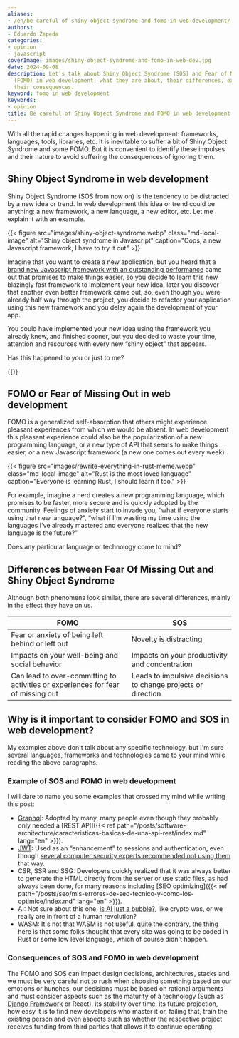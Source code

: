 ```yaml
---
aliases:
- /en/be-careful-of-shiny-object-syndrome-and-fomo-in-web-development/
authors:
- Eduardo Zepeda
categories:
- opinion
- javascript
coverImage: images/shiny-object-syndrome-and-fomo-in-web-dev.jpg
date: 2024-09-08
description: Let's talk about Shiny Object Syndrome (SOS) and Fear of Missing Out
  (FOMO) in web development, what they are about, their differences, examples and
  their consequences.
keyword: fomo in web development
keywords:
- opinion
title: Be careful of Shiny Object Syndrome and FOMO in web development
---
```


With all the rapid changes happening in web development: frameworks, languages, tools, libraries, etc. It is inevitable to suffer a bit of Shiny Object Syndrome and some FOMO. But it is convenient to identify these impulses and their nature to avoid suffering the consequences of ignoring them.

## Shiny Object Syndrome in web development

Shiny Object Syndrome (SOS from now on) is the tendency to be distracted by a new idea or trend. In web development this idea or trend could be anything: a new framework, a new language, a new editor, etc. Let me explain it with an example.

{{< figure src="images/shiny-object-syndrome.webp" class="md-local-image" alt="Shiny object syndrome in Javascript" caption="Oops, a new Javascript framework, I have to try it out" >}}

Imagine that you want to create a new application, but you heard that a [brand new Javascript framework with an outstanding performance](/en/opinion/dont-obsess-about-your-web-application-performance/) came out that promises to make things easier, so you decide to learn this new ~~blazingly fast~~ framework to implement your new idea, later you discover that another even better framework came out, so, even though you were already half way through the project, you decide to refactor your application using this new framework and you delay again the development of your app. 

You could have implemented your new idea using the framework you already knew, and finished sooner, but you decided to waste your time, attention and resources with every new “shiny object” that appears.

Has this happened to you or just to me?

{{<ad>}}

## FOMO or Fear of Missing Out in web development

FOMO is a generalized self-absorption that others might experience pleasant experiences from which we would be absent. In web development this pleasant experience could also be the popularization of a new programming language, or a new type of API that seems to make things easier, or a new Javascript framework (a new one comes out every week).

{{< figure src="images/rewrite-everything-in-rust-meme.webp" class="md-local-image" alt="Rust is the most loved language" caption="Everyone is learning Rust, I should learn it too." >}}

For example, imagine a nerd creates a new programming language, which promises to be faster, more secure and is quickly adopted by the community. Feelings of anxiety start to invade you, “what if everyone starts using that new language?”, “what if I'm wasting my time using the languages I've already mastered and everyone realized that the new language is the future?”

Does any particular language or technology come to mind?

## Differences between Fear Of Missing Out and Shiny Object Syndrome

Although both phenomena look similar, there are several differences, mainly in the effect they have on us.

| FOMO                                                                             | SOS                                                          |
| -------------------------------------------------------------------------------- | ------------------------------------------------------------ |
| Fear or anxiety of being left behind or left out                                 | Novelty is distracting                                       |
| Impacts on your well-being and social behavior                                   | Impacts on your productivity and concentration               |
| Can lead to over-committing to activities or experiences for fear of missing out | Leads to impulsive decisions to change projects or direction |

## Why is it important to consider FOMO and SOS in web development?

My examples above don't talk about any specific technology, but I'm sure several languages, frameworks and technologies came to your mind while reading the above paragraphs.

### Example of SOS and FOMO in web development

I will dare to name you some examples that crossed my mind while writing this post:
- [Graphql](/en/django/how-to-create-a-graphql-api-in-django-rapidly-using-graphene/): Adopted by many, many people even though they probably only needed a [REST API]({{< ref path="/posts/software-architecture/caracteristicas-basicas-de-una-api-rest/index.md" lang="en" >}}).
- [JWT](http://cryto.net/%7Ejoepie91/blog/2016/06/13/stop-using-jwt-for-sessions/#?): Used as an “enhancement” to sessions and authentication, even though [several computer security experts recommended not using them](https://redis.io/blog/json-web-tokens-jwt-are-dangerous-for-user-sessions/) that way.
- CSR, SSR and SSG: Developers quickly realized that it was always better to generate the HTML directly from the server or use static files, as had always been done, for many reasons including [SEO optimizing]({{< ref path="/posts/seo/mis-errores-de-seo-tecnico-y-como-los-optimice/index.md" lang="en" >}}).
- AI: Not sure about this one, [is AI just a bubble?](/en/artificial-intelligence/the-rise-and-fall-of-the-ai-bubble/), like crypto was, or we really are in front of a human revolution?
- WASM: It's not that WASM is not useful, quite the contrary, the thing here is that some folks thought that every site was going to be coded in Rust or some low level language, which of course didn't happen.

### Consequences of SOS and FOMO in web development

The FOMO and SOS can impact design decisions, architectures, stacks and we must be very careful not to rush when choosing something based on our emotions or hunches, our decisions must be based on rational arguments and must consider aspects such as the maturity of a technology (Such as [Django Framework](/en/django/why-should-you-use-django-framework/) or React), its stability over time, its future projection, how easy it is to find new developers who master it or, failing that, train the existing person and even aspects such as whether the respective project receives funding from third parties that allows it to continue operating.